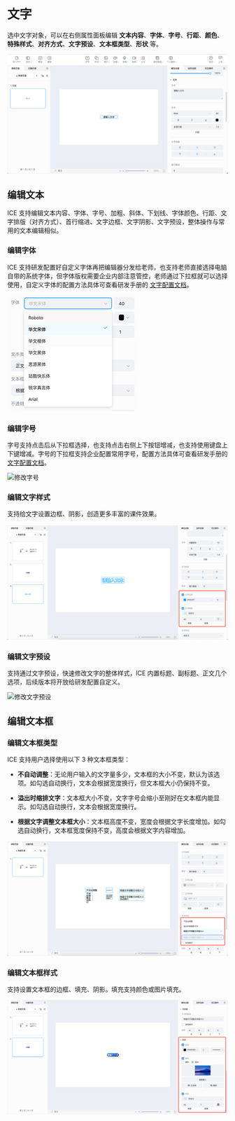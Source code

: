 # 文字

选中文字对象，可以在右侧属性面板编辑 **文本内容**、**字体**、**字号**、**行距**、**颜色**、**特殊样式**、**对齐方式**、**文字预设**、**文本框类型**、**形状** 等。

![文字属性](../../../img/Curriculum.png)

## 编辑文本

ICE 支持编辑文本内容、字体、字号、加粗、斜体、下划线、字体颜色、行距、文字排版（对齐方式）、首行缩进、文字边框、文字阴影、文字预设，整体操作与常用的文本编辑相似。

### 编辑字体

ICE 支持研发配置好自定义字体再把编辑器分发给老师，也支持老师直接选择电脑自带的系统字体，但字体版权需要企业内部注意管控，老师通过下拉框就可以选择使用，自定义字体的配置方法具体可查看研发手册的 [文字配置文档](../../../developer/configure/object/word/index.md)。

![修改字体](img/font.png)

### 编辑字号

字号支持点击后从下拉框选择，也支持点击右侧上下按钮增减，也支持使用键盘上下键增减。字号的下拉框支持企业配置常用字号，配置方法具体可查看研发手册的 [文字配置文档](../../../developer/configure/object/word/index.md)。

![修改字号](img/font_number.png)

### 编辑文字样式

支持给文字设置边框、阴影，创造更多丰富的课件效果。

![修改字号](img/font_3.png)

### 编辑文字预设

支持通过文字预设，快速修改文字的整体样式，ICE 内置标题、副标题、正文几个选项，后续版本将开放给研发配置自定义。

![修改文字预设](img/font_preset.png)

## 编辑文本框

### 编辑文本框类型

ICE 支持用户选择使用以下 3 种文本框类型：

- **不自动调整**：无论用户输入的文字量多少，文本框的大小不变，默认为该选项。如勾选自动换行，文本会根据宽度换行，但文本框大小仍保持不变。

- **溢出时缩排文字**：文本框大小不变，文字字号会缩小至刚好在文本框内能显示。如勾选自动换行，文本会根据宽度换行。

- **根据文字调整文本框大小**：文本框高度不变，宽度会根据文字长度增加。如勾选自动换行，文本框宽度保持不变，高度会根据文字内容增加。

![文本框类型](img/font_area_type.png)

### 编辑文本框样式

支持设置文本框的边框、填充、阴影。填充支持颜色或图片填充。

![文本框样式](img/font_2.png)
